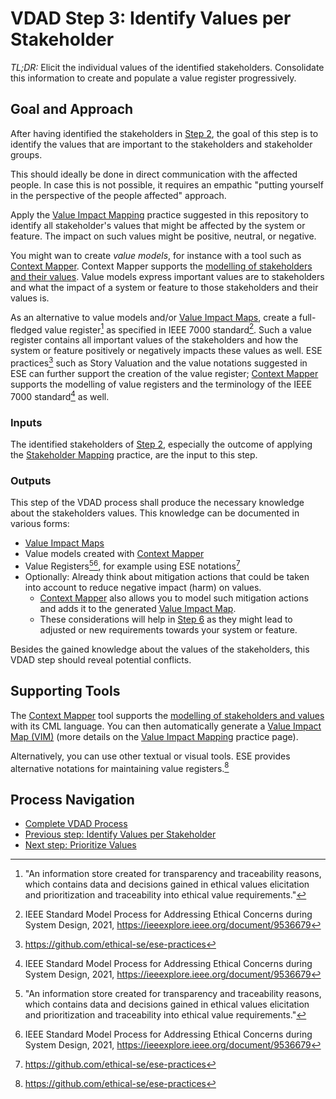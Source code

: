 # VDAD Step 3: Identify Values per Stakeholder

_TL;DR:_ Elicit the individual values of the identified stakeholders. Consolidate this information to create and populate a value register progressively.

## Goal and Approach
After having identified the stakeholders in [Step 2](./step-2-identify-stakeholders.md), the goal of this step is to identify the values that are important to the stakeholders and stakeholder groups.

This should ideally be done in direct communication with the affected people. In case this is not possible, it requires an empathic "putting yourself in the perspective of the people affected" approach. 

Apply the [Value Impact Mapping](./../practices/value-impact-mapping.md) practice suggested in this repository to identify all stakeholder's values that might be affected by the system or feature. The impact on such values might be positive, neutral, or negative.

You might wan to create *value models*, for instance with a tool such as [Context Mapper](https://contextmapper.org). Context Mapper supports the [modelling of stakeholders and their values](https://contextmapper.org/docs/vdad-support). Value models express important values are to stakeholders and what the impact of a system or feature to those stakeholders and their values is.

As an alternative to value models and/or [Value Impact Maps](./../practices/value-impact-mapping.md), create a full-fledged value register[^2] as specified in IEEE 7000 standard[^1]. Such a value register contains all important values of the stakeholders and how the system or feature positively or negatively impacts these values as well. ESE practices[^3] such as Story Valuation and the value notations suggested in ESE can further support the creation of the value register; [Context Mapper](https://contextmapper.org) supports the modelling of value registers and the terminology of the IEEE 7000 standard[^1] as well.

### Inputs
The identified stakeholders of [Step 2](./step-2-identify-stakeholders.md), especially the outcome of applying the [Stakeholder Mapping](./../practices/stakeholder-mapping.md) practice, are the input to this step.

### Outputs
This step of the VDAD process shall produce the necessary knowledge about the stakeholders values. This knowledge can be documented in various forms:

 * [Value Impact Maps](./../practices/value-impact-mapping.md)
 * Value models created with [Context Mapper](https://contextmapper.org)
 * Value Registers[^2][^1], for example using ESE notations[^3]
 * Optionally: Already think about mitigation actions that could be taken into account to reduce negative impact (harm) on values.
   * [Context Mapper](https://contextmapper.org) also allows you to model such mitigation actions and adds it to the generated [Value Impact Map](./../practices/value-impact-mapping.md).
   * These considerations will help in [Step 6](step-6-derive-new-and-adjust-existing-requirements.md) as they might lead to adjusted or new requirements towards your system or feature.

Besides the gained knowledge about the values of the stakeholders, this VDAD step should reveal potential conflicts.

## Supporting Tools

The [Context Mapper](https://contextmapper.org) tool supports the [modelling of stakeholders and values](https://contextmapper.org/docs/vdad-support) with its CML language. You can then automatically generate a [Value Impact Map (VIM)](./../practices/value-impact-mapping.md) (more details on the [Value Impact Mapping](./../practices/value-impact-mapping.md) practice page). 

Alternatively, you can use other textual or visual tools. ESE provides alternative notations for maintaining value registers.[^3]

## Process Navigation

 * [Complete VDAD Process](./../value-driven-analysis-and-design)
 * [Previous step: Identify Values per Stakeholder](./step-3-identify-values-per-stakeholder.md)
 * [Next step: Prioritize Values](./step-4-prioritize-values.md)


[^1]: IEEE Standard Model Process for Addressing Ethical Concerns during System Design, 2021, <https://ieeexplore.ieee.org/document/9536679>
[^2]: "An information store created for transparency and traceability reasons, which contains data and decisions gained in ethical values elicitation and prioritization and traceability into ethical value requirements."
[^3]: <https://github.com/ethical-se/ese-practices>
